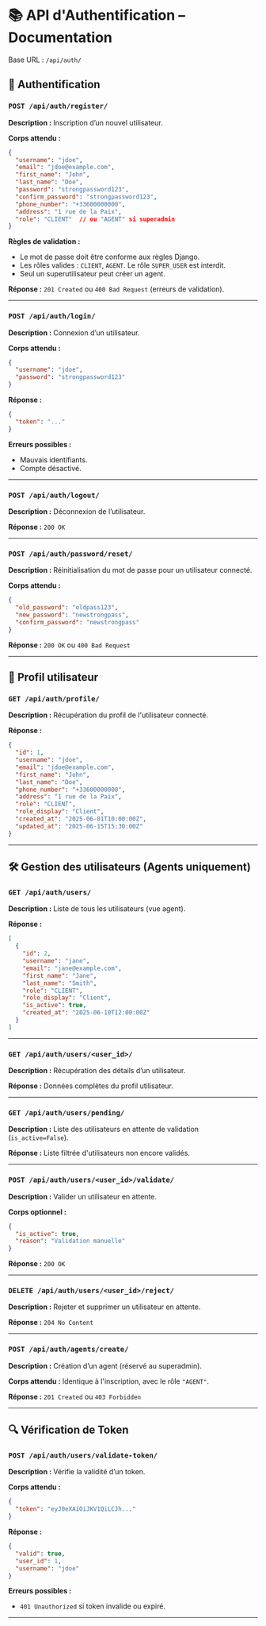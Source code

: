 
# 📚 API d'Authentification – Documentation

Base URL : `/api/auth/`

## 🔐 Authentification

### `POST /api/auth/register/`
**Description :** Inscription d’un nouvel utilisateur.

**Corps attendu :**
```json
{
  "username": "jdoe",
  "email": "jdoe@example.com",
  "first_name": "John",
  "last_name": "Doe",
  "password": "strongpassword123",
  "confirm_password": "strongpassword123",
  "phone_number": "+33600000000",
  "address": "1 rue de la Paix",
  "role": "CLIENT"  // ou "AGENT" si superadmin
}
```

**Règles de validation :**
- Le mot de passe doit être conforme aux règles Django.
- Les rôles valides : `CLIENT`, `AGENT`. Le rôle `SUPER_USER` est interdit.
- Seul un superutilisateur peut créer un agent.

**Réponse :** `201 Created` ou `400 Bad Request` (erreurs de validation).

---

### `POST /api/auth/login/`
**Description :** Connexion d’un utilisateur.

**Corps attendu :**
```json
{
  "username": "jdoe",
  "password": "strongpassword123"
}
```

**Réponse :**
```json
{
  "token": "..." 
}
```

**Erreurs possibles :**
- Mauvais identifiants.
- Compte désactivé.

---

### `POST /api/auth/logout/`
**Description :** Déconnexion de l’utilisateur.

**Réponse :** `200 OK`

---

### `POST /api/auth/password/reset/`
**Description :** Réinitialisation du mot de passe pour un utilisateur connecté.

**Corps attendu :**
```json
{
  "old_password": "oldpass123",
  "new_password": "newstrongpass",
  "confirm_password": "newstrongpass"
}
```

**Réponse :** `200 OK` ou `400 Bad Request`

---

## 👤 Profil utilisateur

### `GET /api/auth/profile/`
**Description :** Récupération du profil de l'utilisateur connecté.

**Réponse :**
```json
{
  "id": 1,
  "username": "jdoe",
  "email": "jdoe@example.com",
  "first_name": "John",
  "last_name": "Doe",
  "phone_number": "+33600000000",
  "address": "1 rue de la Paix",
  "role": "CLIENT",
  "role_display": "Client",
  "created_at": "2025-06-01T10:00:00Z",
  "updated_at": "2025-06-15T15:30:00Z"
}
```

---

## 🛠️ Gestion des utilisateurs (Agents uniquement)

### `GET /api/auth/users/`
**Description :** Liste de tous les utilisateurs (vue agent).

**Réponse :**
```json
[
  {
    "id": 2,
    "username": "jane",
    "email": "jane@example.com",
    "first_name": "Jane",
    "last_name": "Smith",
    "role": "CLIENT",
    "role_display": "Client",
    "is_active": true,
    "created_at": "2025-06-10T12:00:00Z"
  }
]
```

---

### `GET /api/auth/users/<user_id>/`
**Description :** Récupération des détails d’un utilisateur.

**Réponse :** Données complètes du profil utilisateur.

---

### `GET /api/auth/users/pending/`
**Description :** Liste des utilisateurs en attente de validation (`is_active=False`).

**Réponse :** Liste filtrée d'utilisateurs non encore validés.

---

### `POST /api/auth/users/<user_id>/validate/`
**Description :** Valider un utilisateur en attente.

**Corps optionnel :**
```json
{
  "is_active": true,
  "reason": "Validation manuelle"
}
```

**Réponse :** `200 OK`

---

### `DELETE /api/auth/users/<user_id>/reject/`
**Description :** Rejeter et supprimer un utilisateur en attente.

**Réponse :** `204 No Content`

---

### `POST /api/auth/agents/create/`
**Description :** Création d’un agent (réservé au superadmin).

**Corps attendu :** Identique à l'inscription, avec le rôle `"AGENT"`.

**Réponse :** `201 Created` ou `403 Forbidden`

---

## 🔍 Vérification de Token

### `POST /api/auth/users/validate-token/`
**Description :** Vérifie la validité d’un token.

**Corps attendu :**
```json
{
  "token": "eyJ0eXAiOiJKV1QiLCJh..."
}
```

**Réponse :**
```json
{
  "valid": true,
  "user_id": 1,
  "username": "jdoe"
}
```

**Erreurs possibles :**
- `401 Unauthorized` si token invalide ou expiré.

---
